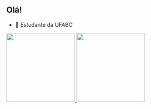 ## Olá!

- 🌱 Estudante da UFABC

<div>
  <a href="https://github.com/AndreMarques2002">
  <img height="180cm" src="https://github-readme-stats.vercel.app/api?username=AndreMarques2002&show_icons=true&theme=codeSTACKr&include_all_commits=true&count_private=true"/>
  <img height="180cm" src="https://github-readme-stats.vercel.app/api/top-langs/?username=AndreMarques2002&layout=compact&langs_count=16&theme=codeSTACKr&include_all_commits=true&count_private=true"/>
</div>
